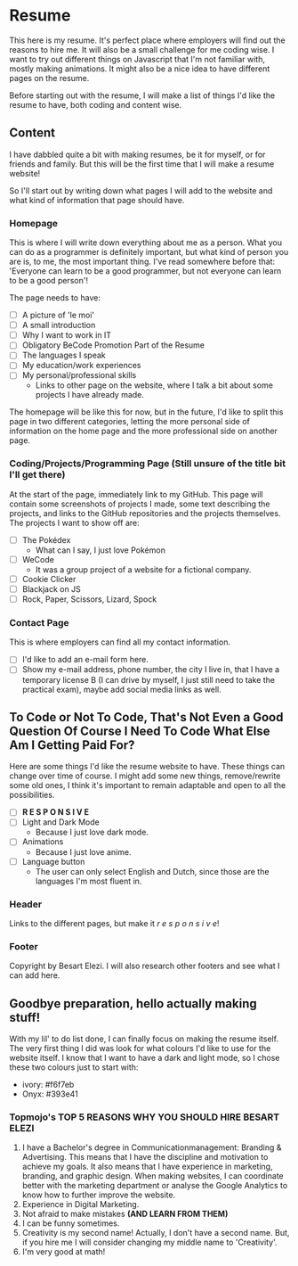# Resume
This here is my resume. 
It's perfect place where employers will find out the reasons to hire me.
It will also be a small challenge for me coding wise.
I want to try out different things on Javascript that I'm not familiar with, mostly making animations.
It might also be a nice idea to have different pages on the resume.

Before starting out with the resume, I will make a list of things I'd like the resume to have, both coding and content wise.

## Content 
I have dabbled quite a bit with making resumes, be it for myself, or for friends and family.
But this will be the first time that I will make a resume website!

So I'll start out by writing down what pages I will add to the website and what kind of information that page should have.

### Homepage
This is where I will write down everything about me as a person. 
What you can do as a programmer is definitely important, but what kind of person you are is, to me, the most important thing.
I've read somewhere before that: 'Everyone can learn to be a good programmer, but not everyone can learn to be a good person'!

The page needs to have:
- [ ] A picture of 'le moi'
- [ ] A small introduction
- [ ] Why I want to work in IT
- [ ] Obligatory BeCode Promotion Part of the Resume
- [ ] The languages I speak
- [ ] My education/work experiences
- [ ] My personal/professional skills
  - Links to other page on the website, where I talk a bit about some projects I have already made. 

The homepage will be like this for now, but in the future, I'd like to split this page in two different categories, letting the more personal side of information on the home page and the more professional side on another page.

### Coding/Projects/Programming Page (Still unsure of the title bit I'll get there)
At the start of the page, immediately link to my GitHub.
This page will contain some screenshots of projects I made, some text describing the projects, and links to the GitHub repositories and the projects themselves.
The projects I want to show off are:

- [ ] The Pokédex
  - What can I say, I just love Pokémon
- [ ] WeCode
  - It was a group project of a website for a fictional company.
- [ ] Cookie Clicker
- [ ] Blackjack on JS
- [ ] Rock, Paper, Scissors, Lizard, Spock

### Contact Page
This is where employers can find all my contact information.

- [ ] I'd like to add an e-mail form here.
- [ ] Show my e-mail address, phone number, the city I live in, that I have a temporary license B (I can drive by myself, I just still need to take the practical exam), maybe add social media links as well.

## To Code or Not To Code, That's Not Even a Good Question Of Course I Need To Code What Else Am I Getting Paid For?
Here are some things I'd like the resume website to have.
These things can change over time of course.
I might add some new things, remove/rewrite some old ones, I think it's important to remain adaptable and open to all the possibilities.

- [ ] **R E S P O N S I V E**
- [ ] Light and Dark Mode
  - Because I just love dark mode.
- [ ] Animations
  - Because I just love anime.
- [ ] Language button
  - The user can only select English and Dutch, since those are the languages I'm most fluent in.


### Header
Links to the different pages, but make it *r e s p o n s i v e*!

### Footer
Copyright by Besart Elezi.
I will also research other footers and see what I can add here.

## Goodbye preparation, hello actually making stuff!
With my lil' to do list done, I can finally focus on making the resume itself.
The very first thing I did was look for what colours I'd like to use for the website itself.
I know that I want to have a dark and light mode, so I chose these two colours just to start with:
* ivory: #f6f7eb
* Onyx: #393e41


### Topmojo's TOP 5 REASONS WHY YOU SHOULD HIRE BESART ELEZI
1. I have a Bachelor's degree in Communicationmanagement: Branding & Advertising.
   This means that I have the discipline and motivation to achieve my goals. 
   It also means that I have experience in marketing, branding, and graphic design.
   When making websites, I can coordinate better with the marketing department or analyse the Google Analytics to know how to further improve the website.
2. Experience in Digital Marketing.
3. Not afraid to make mistakes **(AND LEARN FROM THEM)**
4. I can be funny sometimes.
5. Creativity is my second name!
   Actually, I don't have a second name.
   But, if you hire me I will consider changing my middle name to 'Creativity'.
6. I'm very good at math!

